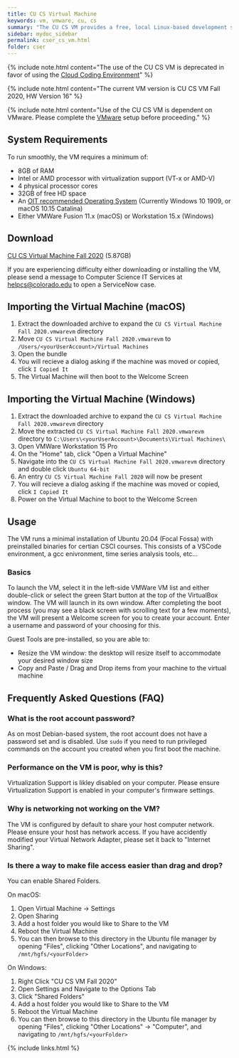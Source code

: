 ```yaml
---
title: CU CS Virtual Machine
keywords: vm, vmware, cu, cs
summary: "The CU CS VM provides a free, local Linux-based development system similar to what we run in our labs. It is primarily used in CS undergraduate courses to ensure all students, teachers, and TAs are using the same standardized environment."
sidebar: mydoc_sidebar
permalink: cser_cs_vm.html
folder: cser
---
```


{% include note.html content="The use of the CU CS VM is deprecated in favor of using the <a href='/coding_environment_landing_page.html'>Cloud Coding Environment</a>" %}

{% include note.html content="The current VM version is CU CS VM Fall 2020, HW Version 16" %}

{% include note.html content="Use of the CU CS VM is dependent on VMware. Please complete the [VMware](/cser_vmware.html) setup before proceeding." %}

## System Requirements

To run smoothly, the VM requires a minimum of:

* 8GB of RAM
* Intel or AMD processor with virtualization support (VT-x or AMD-V)
* 4 physical processor cores
* 32GB of free HD space
* An [OIT recommended Operating System](https://oit.colorado.edu/software-hardware/software-lifecycle) (Currently Windows 10 1909, or macOS 10.15 Catalina)
* Either VMWare Fusion 11.x (macOS) or Workstation 15.x (Windows)

## Download

[CU CS Virtual Machine Fall 2020](https://foundation.cs.colorado.edu/vm/CU-CS-VM-Fall-2020.zip) (5.87GB)

If you are experiencing difficulty either downloading or installing the VM, please send a message to Computer Science IT Services at [helpcs@colorado.edu](mailto:helpcs@colorado.edu) to open a ServiceNow case.

## Importing the Virtual Machine (macOS)

1) Extract the downloaded archive to expand the `CU CS Virtual Machine Fall 2020.vmwarevm` directory   
2) Move `CU CS Virtual Machine Fall 2020.vmwarevm` to `/Users/<yourUserAccount>/Virtual Machines`  
3) Open the bundle  
4) You will recieve a dialog asking if the machine was moved or copied, click `I Copied It`  
5) The Virtual Machine will then boot to the Welcome Screen  

## Importing the Virtual Machine (Windows)

1) Extract the downloaded archive to expand the `CU CS Virtual Machine Fall 2020.vmwarevm` directory  
2) Move the extracted `CU CS Virtual Machine Fall 2020.vmwarevm` directory to `C:\Users\<yourUserAccount>\Documents\Virtual Machines\`  
3) Open VMWare Workstation 15 Pro  
4) On the "Home" tab, click "Open a Virtual Machine"  
5) Navigate into the `CU CS Virtual Machine Fall 2020.vmwarevm` directory and double click `Ubuntu 64-bit`  
6) An entry `CU CS Virtual Machine Fall 2020` will now be present  
7) You will recieve a dialog asking if the machine was moved or copied, click `I Copied It`  
8) Power on the Virtual Machine to boot to the Welcome Screen  

## Usage

The VM runs a minimal installation of Ubuntu 20.04 (Focal Fossa) with preinstalled binaries for certian CSCI courses. This consists of a VSCode environment, a gcc enivronment, time series analysis tools, etc...

### Basics

To launch the VM, select it in the left-side VMWare VM list and either double-click or select the green Start button at the top of the VirtualBox window. The VM will launch in its own window. After completing the boot process (you may see a black screen with scrolling text for a few moments), the VM will present a Welcome screen for you to create your account. Enter a username and password of your choosing for this.

Guest Tools are pre-installed, so you are able to:
* Resize the VM window: the desktop will resize itself to accommodate your desired window size
* Copy and Paste / Drag and Drop items from your machine to the virtual machine

## Frequently Asked Questions (FAQ)

### What is the root account password?

As on most Debian-based system, the root account does not have a password set and is disabled. Use `sudo` if you need to run privileged commands on the account you created when you first boot the machine.

### Performance on the VM is poor, why is this?
Virtualization Support is likley disabled on your computer. Please ensure Virtualization Support is enabled in your computer's firmware settings.

### Why is networking not working on the VM?

The VM is configured by default to share your host computer network. Please ensure your host has network access.
If you have accidently modified your Virtual Network Adapter, please set it back to "Internet Sharing".

### Is there a way to make file access easier than drag and drop?

You can enable Shared Folders.

On macOS:  
1) Open Virtual Machine -> Settings  
2) Open Sharing  
3) Add a host folder you would like to Share to the VM  
4) Reboot the Virtual Machine
5) You can then browse to this directory in the Ubuntu file manager by opening "Files", clicking "Other Locations", and navigating to `/mnt/hgfs/<yourFolder>`  

On Windows:  
1) Right Click "CU CS VM Fall 2020"  
2) Open Settings and Navigate to the Options Tab  
3) Click "Shared Folders"  
3) Add a host folder you would like to Share to the VM  
4) Reboot the Virtual Machine  
5) You can then browse to this directory in the Ubuntu file manager by opening "Files", clicking "Other Locations" -> "Computer", and navigating to `/mnt/hgfs/<yourFolder>`  

{% include links.html %}
